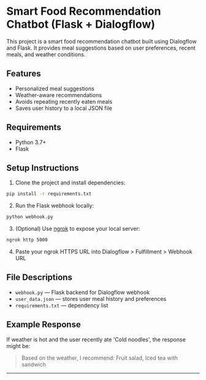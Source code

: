# Smart Food Recommendation Chatbot (Flask + Dialogflow)

This project is a smart food recommendation chatbot built using Dialogflow and Flask. It provides meal suggestions based on user preferences, recent meals, and weather conditions.

## Features
- Personalized meal suggestions
- Weather-aware recommendations
- Avoids repeating recently eaten meals
- Saves user history to a local JSON file

## Requirements
- Python 3.7+
- Flask

## Setup Instructions

1. Clone the project and install dependencies:
```bash
pip install -r requirements.txt
```

2. Run the Flask webhook locally:
```bash
python webhook.py
```

3. (Optional) Use [ngrok](https://ngrok.com) to expose your local server:
```bash
ngrok http 5000
```

4. Paste your ngrok HTTPS URL into Dialogflow > Fulfillment > Webhook URL

## File Descriptions

- `webhook.py` — Flask backend for Dialogflow webhook
- `user_data.json` — stores user meal history and preferences
- `requirements.txt` — dependency list

## Example Response

If weather is hot and the user recently ate 'Cold noodles', the response might be:
> Based on the weather, I recommend: Fruit salad, Iced tea with sandwich

---
